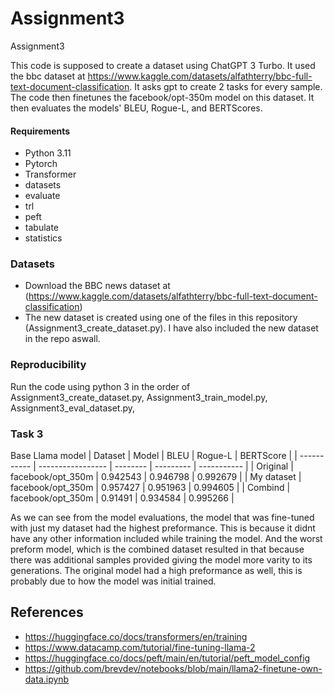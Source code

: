 # Assignment3
Assignment3

This code is supposed to create a dataset using ChatGPT 3 Turbo. It used the bbc dataset at https://www.kaggle.com/datasets/alfathterry/bbc-full-text-document-classification. It asks gpt to create 2 tasks for every sample. The code then finetunes the facebook/opt-350m model on this dataset. It then evaluates the models' BLEU, Rogue-L, and BERTScores.

#### Requirements
- Python 	3.11
- Pytorch 	 
- Transformer 	
- datasets
- evaluate
- trl
- peft
- tabulate
- statistics

### Datasets
- Download the BBC news dataset at (https://www.kaggle.com/datasets/alfathterry/bbc-full-text-document-classification)
- The new dataset is created using one of the files in this repository (Assignment3_create_dataset.py). I have also included the new dataset in the repo aswall.

### Reproducibility
Run the code using python 3 in the order of Assignment3_create_dataset.py, Assignment3_train_model.py, Assignment3_eval_dataset.py,

### Task 3
Base Llama model
| Dataset     | Model             |     BLEU |   Rogue-L |   BERTScore |
| ----------- | ----------------- | -------- | --------- | ----------- |
| Original    | facebook/opt_350m | 0.942543 |  0.946798 |    0.992679 |
| My dataset  | facebook/opt_350m | 0.957427 |  0.951963 |    0.994605 |
| Combind     | facebook/opt_350m | 0.91491  |  0.934584 |    0.995266 |

As we can see from the model evaluations, the model that was fine-tuned with just my dataset had the highest preformance. This is because it didnt have any other information included while training the model. And the worst preform model, which is the combined dataset resulted in that because there was additional samples provided giving the model more varity to its generations. The original model had a high preformance as well, this is probably due to how the model was initial trained.


## References  
- https://huggingface.co/docs/transformers/en/training
- https://www.datacamp.com/tutorial/fine-tuning-llama-2
- https://huggingface.co/docs/peft/main/en/tutorial/peft_model_config
- https://github.com/brevdev/notebooks/blob/main/llama2-finetune-own-data.ipynb
